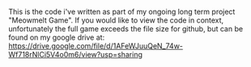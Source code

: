 This is the code i've written as part of my ongoing long term project "Meowmelt Game". If you would like to view the code in context, unfortunately the full game exceeds the file size for github, but can be found on my google drive at: 
https://drive.google.com/file/d/1AFeWJuuQeN_74w-Wf718rNlCi5V4o0m6/view?usp=sharing
